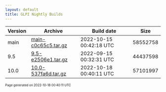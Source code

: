 ```yaml
---
layout: default
title: GLPI Nightly Builds
---
```


Version|Archive|Build date|Size
---|---|---|---
main|[main-c0c65c5.tar.gz](main-c0c65c5.tar.gz)|2022-10-15 00:42:18 UTC|58552758
9.5|[9.5-e2506e1.tar.gz](9.5-e2506e1.tar.gz)|2022-09-15 00:32:31 UTC|44437598
10.0|[10.0-537fa6d.tar.gz](10.0-537fa6d.tar.gz)|2022-10-18 00:40:11 UTC|57101997

<font size="1">Page generated on 2022-10-18 00:40:11 UTC</font>
